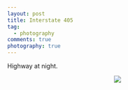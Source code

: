 ```yaml
---
layout: post
title: Interstate 405
tag:
  - photography
comments: true
photography: true
---
```


Highway at night.

<div align="center">
  <img src="https://shawenyao.github.io/Photos/0W4A1783.JPG" />
</div>


